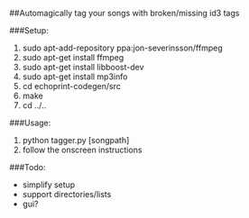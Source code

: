 ##Automagically tag your songs with broken/missing id3 tags

###Setup:
1. sudo apt-add-repository ppa:jon-severinsson/ffmpeg
2. sudo apt-get install ffmpeg
3. sudo apt-get install libboost-dev
4. sudo apt-get install mp3info
5. cd echoprint-codegen/src
6. make
7. cd ../..

###Usage: 

1. python tagger.py [songpath]
2. follow the onscreen instructions

###Todo:

* simplify setup
* support directories/lists
* gui? 
